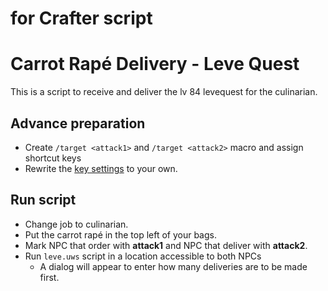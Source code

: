 # for Crafter script

# Carrot Rapé Delivery - Leve Quest
This is a script to receive and deliver the lv 84 levequest for the culinarian.

## Advance preparation

- Create `/target <attack1>` and `/target <attack2>` macro and assign shortcut keys
- Rewrite the [key settings](https://github.com/yoshiori/uwcs-scripts/blob/9241684e1676daf7b93c1e9f001c63a57ca1d29a/ff14/crafter/leve.uws#L5-L7) to your own.

## Run script

- Change job to culinarian.
- Put the carrot rapé in the top left of your bags.
- Mark NPC that order with **attack1** and NPC that deliver with **attack2**.
- Run `leve.uws` script in a location accessible to both NPCs
  - A dialog will appear to enter how many deliveries are to be made first.

